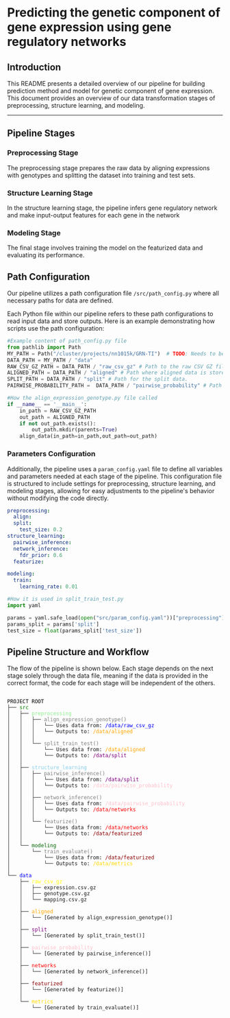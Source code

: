 # Predicting the genetic component of gene expression using gene regulatory networks

## Introduction

This README presents a detailed overview of our  pipeline for building prediction method and model for genetic component of gene expression. This document provides an overview of our data transformation  stages of preprocessing, structure learning, and modeling. 

---

## Pipeline Stages 

### Preprocessing Stage

The preprocessing stage prepares the raw data  by aligning expressions with genotypes and splitting the dataset into training and test sets.

### Structure Learning Stage

In the structure learning stage, the pipeline infers gene regulatory network and make input-output features for each gene in the network

### Modeling Stage

The final stage involves training the model on the featurized data and evaluating its performance.




## Path Configuration

Our pipeline utilizes a path configuration file `/src/path_config.py` where all necessary paths for data  are defined. 

Each Python file within our pipeline refers to these path configurations to read input data and store outputs. Here is an example demonstrating how scripts use the path configuration:
```python
#Example content of path_config.py file
from pathlib import Path
MY_PATH = Path("/cluster/projects/nn1015k/GRN-TI")  # TODO: Needs to be updated
DATA_PATH = MY_PATH / "data"
RAW_CSV_GZ_PATH = DATA_PATH / "raw_csv_gz" # Path to the raw CSV GZ files.
ALIGNED_PATH = DATA_PATH / "aligned" # Path where aligned data is stored.
SPLIT_PATH = DATA_PATH / "split" # Path for the split data.
PAIRWISE_PROBABILITY_PATH =  DATA_PATH / "pairwise_probability" # Path for the output of pairwise inference.
```

```python
#How the align_expression_genotype.py file called
if __name__ == '__main__':
    in_path = RAW_CSV_GZ_PATH
    out_path = ALIGNED_PATH
    if not out_path.exists():
        out_path.mkdir(parents=True)
    align_data(in_path=in_path,out_path=out_path)   
```
### Parameters Configuration

Additionally, the pipeline uses a `param_config.yaml` file to define all variables and parameters needed at each stage of the pipeline. This configuration file is structured to include settings for preprocessing, structure learning, and modeling stages, allowing for easy adjustments to the pipeline's behavior without modifying the code directly.

```yaml
preprocessing:
  align:
  split:
    test_size: 0.2
structure_learning:
  pairwise_inference:
  network_inference:
    fdr_prior: 0.6
  featurize:

modeling:
  train: 
    learning_rate: 0.01
```
```python
#How it is used in split_train_test.py
import yaml

params = yaml.safe_load(open("src/param_config.yaml"))["preprocessing"]
params_split = params['split']
test_size = float(params_split['test_size'])
```

## Pipeline Structure and Workflow 

The flow of the pipeline is shown below. Each stage depends on the next stage solely through the data file, meaning if the data is provided in the correct format, the code for each stage will be independent of the others.

<pre>
<code>
<span style="color: black;">PROJECT ROOT</span>
├── <span style="color: green;">src</span>
│   ├── <span style="color: lightgreen;">preprocessing</span>
│   │   ├── <span style="color: grey;">align_expression_genotype()</span> <!-- <br> -->
│   │   │   └── Uses data from: <span style="color: blue;">/data/raw_csv_gz</span> <!-- <br> -->
│   │   │   └── Outputs to: <span style="color: orange;">/data/aligned</span> <!-- <br> -->
│   │   │   <!-- <br> -->
│   │   └── <span style="color: grey;">split_train_test()</span> <!-- <br> -->
│   │       └── Uses data from: <span style="color: orange;">/data/aligned</span> <!-- <br> -->
│   │       └── Outputs to: <span style="color: purple;">/data/split</span> <!-- <br> -->
│   │       <!-- <br> -->
│   ├── <span style="color: skyblue;">structure_learning</span> <!-- <br> -->
│   │   ├── <span style="color: grey;">pairwise_inference()</span> <!-- <br> -->
│   │   │   └── Uses data from: <span style="color: purple;">/data/split</span> <!-- <br> -->
│   │   │   └── Outputs to: <span style="color: pink;">/data/pairwise_probability</span> <!-- <br> -->
│   │   │   <!-- <br> -->
│   │   ├── <span style="color: grey;">network_inference()</span> <!-- <br> -->
│   │   │   └── Uses data from: <span style="color: pink;">/data/pairwise_probability</span> <!-- <br> -->
│   │   │   └── Outputs to: <span style="color: red;">/data/networks</span> <!-- <br> -->
│   │   │   <!-- <br> -->
│   │   └── <span style="color: grey;">featurize()</span> <!-- <br> -->
│   │       └── Uses data from: <span style="color: red;">/data/networks</span> <!-- <br> -->
│   │       └── Outputs to: <span style="color: darkred;">/data/featurized</span> <!-- <br> -->
│   │       <!-- <br> -->
│   └── <span style="color: darkgreen;">modeling</span> <!-- <br> -->
│       └── <span style="color: grey;">train_evaluate()</span> <!-- <br> -->
│           └── Uses data from: <span style="color: darkred;">/data/featurized</span> <!-- <br> -->
│           └── Outputs to: <span style="color: gold;">/data/metrics</span> <!-- <br> -->
│           <!-- <br> -->
└── <span style="color: blue;">data</span> <!-- <br> -->
    ├── <span style="color: yellow;">raw_csv_gz</span> <!-- <br> -->
    │   ├── expression.csv.gz <!-- <br> -->
    │   ├── genotype.csv.gz <!-- <br> -->
    │   └── mapping.csv.gz <!-- <br> -->
    │   <!-- <br> -->
    ├── <span style="color: orange;">aligned</span> <!-- <br> -->
    │   └── [Generated by align_expression_genotype()] <!-- <br> -->
    │   <!-- <br> -->
    ├── <span style="color: purple;">split</span> <!-- <br> -->
    │   └── [Generated by split_train_test()] <!-- <br> -->
    │   <!-- <br> -->
    ├── <span style="color: pink;">pairwise_probability</span> <!-- <br> -->
    │   └── [Generated by pairwise_inference()] <!-- <br> -->
    │   <!-- <br> -->
    ├── <span style="color: red;">networks</span> <!-- <br> -->
    │   └── [Generated by network_inference()] <!-- <br> -->
    │   <!-- <br> -->
    ├── <span style="color: darkred;">featurized</span> <!-- <br> -->
    │   └── [Generated by featurize()] <!-- <br> -->
    │   <!-- <br> -->
    └── <span style="color: gold;">metrics</span> <!-- <br> -->
        └── [Generated by train_evaluate()] <!-- <br> -->
</code>
</pre> 






<!-- # Predicting the genetic component of gene expression using gene regulatory networks

<!-- ## Introduction

The GRN-TI (Gene Regulatory Network - Transcriptome Imputations) pipeline is designed for predicting gene expression levels in the context of transcriptome-wide association studies (TWAS). This pipeline incorporates a novel approach that leverages both local and distal genetic variants through gene regulatory networks (GRNs) in line with the omnigenic model of complex trait inheritance. -->
<!-- 
## Workflow Overview

Our pipeline consists of several distinct and interconnected stages, outlined in Figure 1 (see fig:gene_snp_matrices).

### **Data Preprocessing**

> **SNP Genotype Data Conversion**

Converting raw genotype data in vcf format into a matrix of SNP genotypes. The resulting matrix contains values of 0, 1, 2, or 'NA', corresponding to the major homozygous genotype, the heterozygous genotype, the minor homozygous genotype, and missing data, respectively.

**Conversion Tool and Command: PLINK2**
We utilize the PLINK2 software for this conversion of SNP genotype in the Geuvadis study using the following command and flags.

plink2 --vcf "path/to/vcf.gz" --export Av --extract "path/file/snps.txt"
--update-name "path/to/idconvert.txt" 1 2 --geno 0.05 --out "/path/filename"


**Key Flags Explained:**

- `--export Av`: This flag is used for converting the genotype data to biallelic SNP genotypes.
- `--extract`: Utilize this flag to select a specific list of SNPs. For our purposes, we only include the SNPs found in the Geuvadis eQTL analysis results. The file snps.txt should list one SNP per line, and each SNP must be unique.
- `--update-name`: This flag facilitates the conversion of genotype IDs to rs_id. The conversion file should contain two columns per line, the first being the rsid and the second the ID present in the file.
- `--geno`: Sets the threshold for the minor allele frequency.

**Output File**
The output of the command will be a file named `filename.traw` located in the specified path (/path/filename.traw).

> **Standardizing Gene and SNP ID Column Names Across Datasets**

- The `standardize_column_names.py` script ensures consistency in the naming conventions of gene and SNP ID columns across different datasets (gene expression, SNP genotype, and mapping data containing eQTL statistics)

**Input Requirements**
To utilize this script, the following inputs are required:

- **CSV/TSV Files**: The three datasets must be in either CSV (Comma-Separated Values) or TSV (Tab-Separated Values) formats. These files should be located within the directory specified by RAW_CSV_TXT_PATH in the path_config.py file and have name `expression.csv/tsv`,`genotype.csv/tsv` and `mapping.csv/tsv`.
- **Configuration File**: The column names to be standardized across the datasets need to be defined in  `config.yaml` file. This configuration includes:
    - `expression_gene_id_col_name`: Specifies the current gene ID column name in the expression dataset.
    - `mapping_gene_id_col_name`: Specifies the gene ID column name in mapping dataset and to be used across both the expression and mapping datasets.
    - `genotype_snp_id_col_name`: Specifies the current SNP ID column name in the genotype dataset.
    - `mapping_snp_id_col_name`: Specifies the SNP ID column name in mapping dataset and to be used across both the genotype and mapping datasets.

**Output Description**
- Upon successful execution, the script outputs the processed datasets to the directory specified by RAW_CSV_GZ_PATH in the `path_config.py` file. Each dataset is compressed using the GZip format to minimize storage space while maintaining data integrity. The output files include:
    - Compressed expression dataset with the GRN-TI: Gene Expression Prediction Using Gene Regulatory Networks> **Aligning Genotype and Expression Data**

In order to reconstruct the gene regulatory network using FINDR, aligning expression and genotype data is a crucial step. The `align_expression_genotype.py` script is specifically designed for this purpose, ensuring that genotype and expression datasets are precisely aligned to facilitate further analyses.

#### Input Format

The script expects input data in compressed CSV (.csv.gz) format, tailored to accommodate the following data types:

- **Expression Data (`expression.csv.gz`)**: Contains gene expression data, featuring at least two essential columns — one for gene identifiers (`GENE_ID`) and others for expression levels across various samples or conditions.

- **Genotype Data (`genotype.csv.gz`)**: Comprises SNP genotype information, including columns for SNP identifiers (`SNP_ID`) and genotype data across samples. The genotype data typically represent allele counts (0, 1, 2) for each SNP per sample.

- **Mapping Data (`mapping.csv.gz`)** (Optional): This file bridges genes to SNPs, offering insights into eQTLs. It includes columns for gene identifiers (`GENE_ID`), SNP identifiers (`SNP_ID`), and potentially statistical measures like the r-value, showcasing the gene-SNP association strength.

#### Output Format

After processing the input data, the script outputs several files in compressed CSV format, detailed as follows:

- **Top SNP Data (`top_snp.csv.gz`)**: Features genotype data for SNPs most strongly associated with genes, according to the mapping data. This file filters the genotype data to include only these top SNPs.

- **All SNP Data (`all_snp.csv.gz`)**: A comprehensive dataset that encompasses genotype information for all SNPs in the input genotype file, irrespective of their gene associations.

- **Top Mapping Data (`top_mapping.csv.gz`)**: Contains filtered mapping data for top-associated SNPs and genes, selecting only entries for SNPs with the highest r-values per gene.

- **All Mapping Data (`all_mapping.csv.gz`)**: Includes the entire set of mapping data from the input file without filtration, catering to analyses requiring a complete overview of gene-SNP associations.

- **Top Genes Data (`top_genes.csv.gz`)**: Consists of expression data for genes linked with SNPs in the top mapping data, focusing the analysis on genes with significant eQTLs.

- **All Genes Data (`all_genes.csv.gz`)**: Contains expression data for all genes in the input expression file, providing a dataset for more extensive analyses.

This alignment is fundamental for the GRN-TI pipeline's success, setting the stage for accurate gene regulatory network reconstruction and subsequent gene expression prediction.



> **Data Splitting for Training and Testing**

 The `split_expression_genotype.py` splits data into training and test


#### Input Format

The script expects the following input files in compressed CSV format:

- **Top SNP Data (`top_snp.csv.gz`)**: Genotype data for SNPs strongly associated with genes.
- **All SNP Data (`all_snp.csv.gz`)**: Genotype data for all SNPs.
- **Top Mapping Data (`top_mapping.csv.gz`)**: Mapping data for top-associated SNPs and genes.
- **Top Genes Data (`top_genes.csv.gz`)**: Expression data for genes with significant eQTLs.
- **All Genes Data (`all_genes.csv.gz`)**: Expression data for all genes.
- **Sample Names (`sample_names.csv.gz`)**: A list of sample names containing sample both in SNP and Gene data.

#### Output Format

The script generates the following output files in compressed CSV format:

- **Training and Testing Expression Data**: Separate files for top genes (`top_exp_train.csv.gz`, `top_exp_test.csv.gz`) and all genes (`all_exp_train.csv.gz`, `all_exp_test.csv.gz`).
- **Training and Testing Genotype Data**: Separate files for top SNPs (`top_eqtl_train.csv.gz`, `top_eqtl_test.csv.gz`) and all SNPs (`all_eqtl_train.csv.gz`, `all_eqtl_test.csv.gz`).
- **Sample Lists**: Lists of sample names used in the training (`train_sample.csv.gz`) and testing (`test_sample.csv.gz`) datasets.











### **Bayesian Inference and Network Reconstruction**

- Bayesian Posterior Probabilities: Utilizing the Findr-tool, we obtain Bayesian posterior probabilities, estimating the likelihood of interactions between genes.
- Network Reconstruction: These probabilities are used to reconstruct the GRN, employing a directed acyclic graph (DAG) structure.

### **Model Development and Deployment**

- Prediction Model Training: Utilizing the GRN

  -->
